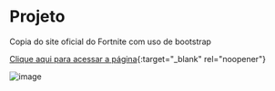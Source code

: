 # Projeto 

Copia do site oficial do Fortnite com uso de bootstrap

[Clique aqui para acessar a página](https://projeto-av2-fortnite.netlify.app){:target="_blank" rel="noopener"}


![image](https://github.com/ArrozDoce007/projeto-AV2/assets/143344186/63c7d2c1-663c-400b-bfcb-63788a824ae4)
